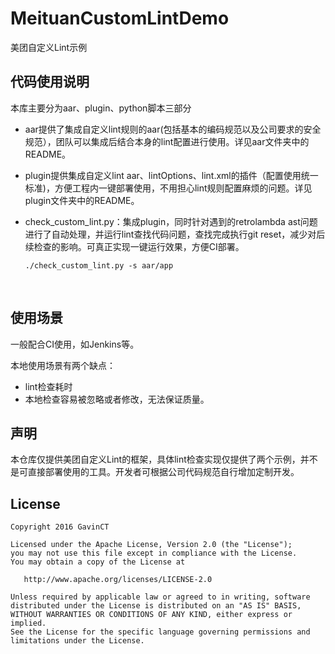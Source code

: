 # MeituanCustomLintDemo
美团自定义Lint示例

## 代码使用说明

本库主要分为aar、plugin、python脚本三部分

- aar提供了集成自定义lint规则的aar(包括基本的编码规范以及公司要求的安全规范），团队可以集成后结合本身的lint配置进行使用。详见aar文件夹中的README。


- plugin提供集成自定义lint aar、lintOptions、lint.xml的插件（配置使用统一标准)，方便工程内一键部署使用，不用担心lint规则配置麻烦的问题。详见plugin文件夹中的README。


- check_custom_lint.py：集成plugin，同时针对遇到的retrolambda ast问题进行了自动处理，并运行lint查找代码问题，查找完成执行git reset，减少对后续检查的影响。可真正实现一键运行效果，方便CI部署。

  ```
  ./check_custom_lint.py -s aar/app
  ```

  ​

## 使用场景

一般配合CI使用，如Jenkins等。

本地使用场景有两个缺点：

- lint检查耗时
- 本地检查容易被忽略或者修改，无法保证质量。

## 声明 

本仓库仅提供美团自定义Lint的框架，具体lint检查实现仅提供了两个示例，并不是可直接部署使用的工具。开发者可根据公司代码规范自行增加定制开发。

##  License

```
Copyright 2016 GavinCT

Licensed under the Apache License, Version 2.0 (the "License");
you may not use this file except in compliance with the License.
You may obtain a copy of the License at

   http://www.apache.org/licenses/LICENSE-2.0

Unless required by applicable law or agreed to in writing, software
distributed under the License is distributed on an "AS IS" BASIS,
WITHOUT WARRANTIES OR CONDITIONS OF ANY KIND, either express or implied.
See the License for the specific language governing permissions and
limitations under the License.
```

